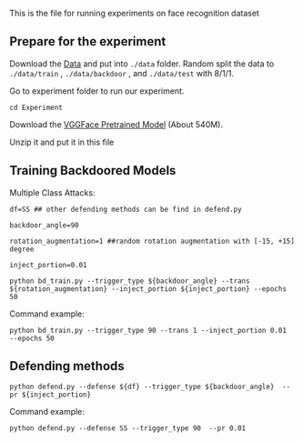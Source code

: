 





This is the file for running experiments on face recognition dataset


## Prepare for the experiment 

Download the [Data](https://www.cs.tau.ac.il/~wolf/ytfaces/) and put into `./data` folder. Random split the data to `./data/train` , `./data/backdoor` , and `./data/test` with 8/1/1. 

Go to experiment folder to run our experiment.
```
cd Experiment 
```

Download the [VGGFace Pretrained Model](http://www.robots.ox.ac.uk/~vgg/software/vgg_face/src/vgg_face_torch.tar.gz) (About 540M).

Unzip it and put it in this file

## Training Backdoored Models
Multiple Class Attacks:

```
df=SS ## other defending methods can be find in defend.py 

backdoor_angle=90

rotation_augmentation=1 ##random rotation augmentation with [-15, +15] degree

inject_portion=0.01 
```

```
python bd_train.py --trigger_type ${backdoor_angle} --trans ${rotation_augmentation} --inject_portion ${inject_portion} --epochs 50
```

Command example:
```
python bd_train.py --trigger_type 90 --trans 1 --inject_portion 0.01  --epochs 50
```

## Defending methods 

```
python defend.py --defense ${df} --trigger_type ${backdoor_angle}  --pr ${inject_portion} 
```

Command example:
```
python defend.py --defense SS --trigger_type 90  --pr 0.01
```


